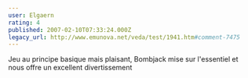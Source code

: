 ```yaml
---
user: Elgaern
rating: 4
published: 2007-02-10T07:33:24.000Z
legacy_url: http://www.emunova.net/veda/test/1941.htm#comment-7475
---
```

Jeu au principe basique mais plaisant, Bombjack mise sur l'essentiel et nous offre un excellent divertissement